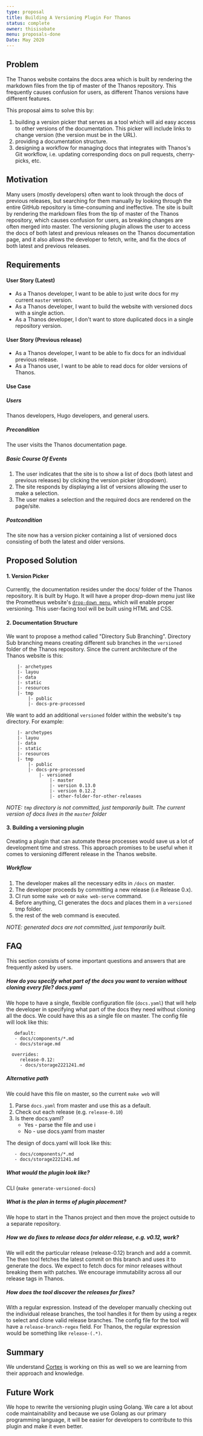 ```yaml
---
type: proposal
title: Building A Versioning Plugin For Thanos
status: complete
owner: thisisobate
menu: proposals-done
Date: May 2020
---
```


## Problem

The Thanos website contains the docs area which is built by rendering the markdown files from the tip of master of the Thanos repository. This frequently causes confusion for users, as different Thanos versions have different features.

This proposal aims to solve this by:

1. building a version picker that serves as a tool which will aid easy access to other versions of the documentation. This picker will include links to change version (the version must be in the URL).
2. providing a documentation structure.
3. designing a workflow for managing docs that integrates with Thanos's Git workflow, i.e. updating corresponding docs on pull requests, cherry-picks, etc.

## Motivation

Many users (mostly developers) often want to look through the docs of previous releases, but searching for them manually by looking through the entire GitHub repository is time-consuming and ineffective. The site is built by rendering the markdown files from the tip of master of the Thanos repository, which causes confusion for users, as breaking changes are often merged into master. The versioning plugin allows the user to access the docs of both latest and previous releases on the Thanos documentation page, and it also allows the developer to fetch, write, and fix the docs of both latest and previous releases.

## Requirements

#### User Story (Latest)

* As a Thanos developer, I want to be able to just write docs for my current `master` version.
* As a Thanos developer, I want to build the website with versioned docs with a single action.
* As a Thanos developer, I don't want to store duplicated docs in a single repository version.

#### User Story (Previous release)

* As a Thanos developer, I want to be able to fix docs for an individual previous release.
* As a Thanos user, I want to be able to read docs for older versions of Thanos.

#### Use Case

##### Users

Thanos developers, Hugo developers, and general users.

##### Precondition

The user visits the Thanos documentation page.

##### Basic Course Of Events

1. The user indicates that the site is to show a list of docs (both latest and previous releases) by clicking the version picker (dropdown).
2. The site responds by displaying a list of versions allowing the user to make a selection.
3. The user makes a selection and the required docs are rendered on the page/site.

##### Postcondition

The site now has a version picker containing a list of versioned docs consisting of both the latest and older versions.

## Proposed Solution

#### 1. Version Picker

Currently, the documentation resides under the docs/ folder of the Thanos repository. It is built by Hugo. It will have a proper drop-down menu just like the Prometheus website's [`drop-down menu`](https://prometheus.io/docs/introduction/overview/), which will enable proper versioning. This user-facing tool will be built using HTML and CSS.

#### 2. Documentation Structure

We want to propose a method called "Directory Sub Branching". Directory Sub branching means creating different sub branches in the `versioned` folder of the Thanos repository. Since the current architecture of the Thanos website is this:

```|- website
    |- archetypes
    |- layou
    |- data
    |- static
    |- resources
    |- tmp
        |- public
        |- docs-pre-processed
```

We want to add an additional `versioned` folder within the website's `tmp` directory. For example:

```|- website
    |- archetypes
    |- layou
    |- data
    |- static
    |- resources
    |- tmp
        |- public
        |- docs-pre-processed
            |- versioned
                |- master
                |- version 0.13.0
                |- version 0.12.2
                |- other-folder-for-other-releases
```

*NOTE: `tmp` directory is not committed, just temporarily built. The current version of docs lives in the `master` folder*

#### 3. Building a versioning plugin

Creating a plugin that can automate these processes would save us a lot of development time and stress. This approach promises to be useful when it comes to versioning different release in the Thanos website.

##### Workflow

1. The developer makes all the necessary edits in `/docs` on master.
2. The developer proceeds by committing a new release (i.e Release 0.x).
3. CI run some `make web` or `make web-serve` command.
4. Before anything, CI generates the docs and places them in a `versioned` tmp folder.
5. the rest of the web command is executed.

*NOTE: generated docs are not committed, just temporarily built.*

## FAQ

This section consists of some important questions and answers that are frequently asked by users.

##### How do you specify what part of the docs you want to version without cloning every file? docs.yaml

We hope to have a single, flexible configuration file (`docs.yaml`) that will help the developer in specifying what part of the docs they need without cloning all the docs. We could have this as a single file on master. The config file will look like this:

```versioned:
   default:
   - docs/components/*.md
   - docs/storage.md

  overrides:
     release-0.12:
     - docs/storage2221241.md
```

##### Alternative path

We could have this file on master, so the current `make web` will

1. Parse `docs.yaml` from master and use this as a default.
2. Check out each release (e.g. `release-0.10`)
3. Is there docs.yaml?
   * Yes - parse the file and use i
   * No - use docs.yaml from master

The design of docs.yaml will look like this:

```versioned:
   - docs/components/*.md
   - docs/storage2221241.md
```

##### What would the plugin look like?

CLI (`make generate-versioned-docs`)

##### What is the plan in terms of plugin placement?

We hope to start in the Thanos project and then move the project outside to a separate repository.

##### How we do fixes to release docs for older release, e.g. v0.12, work?

We will edit the particular release (release-0.12) branch and add a commit. The then tool fetches the latest commit on this branch and uses it to generate the docs. We expect to fetch docs for minor releases without breaking them with patches. We encourage immutability across all our release tags in Thanos.

##### How does the tool discover the releases for fixes?

With a regular expression. Instead of the developer manually checking out the individual release branches, the tool handles it for them by using a regex to select and clone valid release branches. The config file for the tool will have a `release-branch-regex` field. For Thanos, the regular expression would be something like `release-(.*)`.

## Summary

We understand [Cortex](https://github.com/cortexproject/cortex/pull/2349) is working on this as well so we are learning from their approach and knowledge.

## Future Work

We hope to rewrite the versioning plugin using Golang. We care a lot about code maintainability and because we use Golang as our primary programming language, it will be easier for developers to contribute to this plugin and make it even better.
